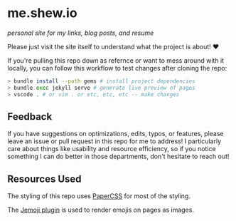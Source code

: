 # me.shew.io

_personal site for my links, blog posts, and resume_

Please just visit the site itself to understand what the project is about!
:heart:

If you're pulling this repo down as refernce or want to mess around with it
locally, you can follow this workflow to test changes after cloning the repo:

```bash
> bundle install --path gems # install project dependencies
> bundle exec jekyll serve # generate live preview of pages
> vscode . # or vim . or etc, etc, etc -- make changes
```

## Feedback

If you have suggestions on optimizations, edits, typos, or features, please
leave an issue or pull request in this repo for me to address! I particularly
care about things like usability and resource efficiency, so if you notice
something I can do better in those departments, don't hesitate to reach out!

## Resources Used

The styling of this repo uses [PaperCSS](https://getpapercss.com) for most of
the styling.

The [Jemoji plugin](https://github.com/jekyll/jemoji) is used to render emojis
on pages as images.
